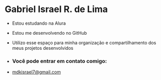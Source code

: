 # Gabriel Israel R. de Lima 

- Estou estudando na Alura
- Estou me desenvolvendo no GitHub
- Utilizo esse espaço para minha organização e compartilhamento dos meus projetos desenvolvidos

- ### Você pode entrar em contato comigo:

- mdkisrael7@gmail.com

